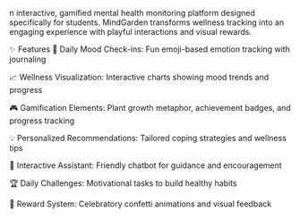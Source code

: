 n interactive, gamified mental health monitoring platform designed specifically for students. MindGarden transforms wellness tracking into an engaging experience with playful interactions and visual rewards.

✨ Features
🌻 Daily Mood Check-ins: Fun emoji-based emotion tracking with journaling

📈 Wellness Visualization: Interactive charts showing mood trends and progress

🎮 Gamification Elements: Plant growth metaphor, achievement badges, and progress tracking

💡 Personalized Recommendations: Tailored coping strategies and wellness tips

🤖 Interactive Assistant: Friendly chatbot for guidance and encouragement

🏆 Daily Challenges: Motivational tasks to build healthy habits

🎉 Reward System: Celebratory confetti animations and visual feedback
